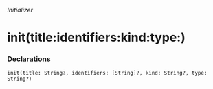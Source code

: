 *Initializer*

# init(title:identifiers:kind:type:)

### Declarations

```
init(title: String?, identifiers: [String]?, kind: String?, type: String?)
```

